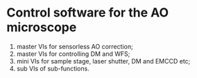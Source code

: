 # Control software for the AO microscope
1) master VIs for sensorless AO correction;
2) master VIs for controlling DM and WFS;
3) mini VIs for sample stage, laser shutter, DM and EMCCD etc;
4) sub VIs of sub-functions.